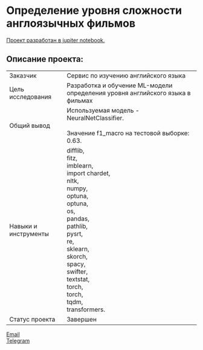 # Определение уровня сложности англоязычных фильмов

[Проект разработан в jupiter notebook.](https://github.com/data-analyst-mr/DataScienceProjects/blob/main/projects/real_projects/workshop-2/eng_sub_last.ipynb)<br/>

## Описание проекта:
|   |  |
|---------------|-------------------|
|Заказчик| Сервис по изучению английского языка|
|Цель исследования| Разработка и обучение ML-модели определения уровня английского языка в фильмах|
|Общий вывод|Используемая модель - NeuralNetClassifier.<br/><br/>Значение f1_macro на тестовой выборке: 0.63.|
|Навыки и инструменты|difflib,<br/>fitz,<br/>imblearn,<br/>import chardet,<br/>nltk,<br/>numpy,<br/>optuna,<br/>optuna,<br/>os,<br/>pandas,<br/>pathlib,<br/>pysrt,<br/>re,<br/>sklearn,<br/>skorch,<br/>spacy,<br/>swifter,<br/>textstat,<br/>torch,<br/>torch,<br/>tqdm,<br/>transformers.|
|Статус проекта| Завершен|


[Email](mailto:mikhail-shestakov-2022@bk.ru)<br/>
[Telegram](https://t.me/mshestakov1)
